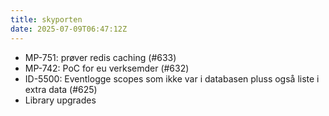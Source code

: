 ```yaml
---
title: skyporten
date: 2025-07-09T06:47:12Z
---
```

- MP-751: prøver redis caching (#633)
- MP-742: PoC for eu verksemder (#632)
- ID-5500: Eventlogge scopes som ikke var i databasen pluss også liste i extra data (#625)
- Library upgrades

